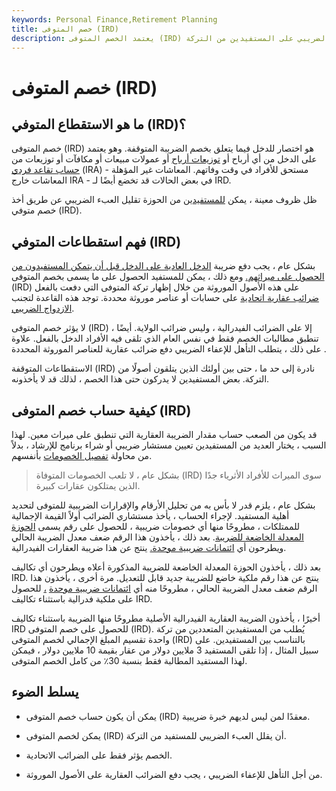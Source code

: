 ```yaml
---
keywords: Personal Finance,Retirement Planning
title: خصم المتوفى (IRD)
description: يعتمد الخصم المتوفى (IRD) على الدخل المستحق للأفراد في وقت وفاتهم ويمكن أن يقلل العبء الضريبي على المستفيدين من التركة.
---
```


# خصم المتوفى (IRD)
## ما هو الاستقطاع المتوفي (IRD)؟

خصم المتوفى (IRD) هو اختصار للدخل فيما يتعلق بخصم الضريبة المتوقفة. وهو يعتمد على الدخل من أي أرباح أو [توزيعات أرباح](/dividend) أو عمولات مبيعات أو مكافآت أو توزيعات من [حساب تقاعد فردي](/traditionalira) (IRA) مستحق للأفراد في وقت وفاتهم. المعاشات غير المؤهلة - المعاشات خارج IRA - في بعض الحالات قد تخضع أيضًا لـ IRD.

ظل ظروف معينة ، يمكن [للمستفيدين](/beneficiary) من الحوزة تقليل العبء الضريبي عن طريق أخذ خصم متوفي (IRD).

## فهم استقطاعات المتوفي (IRD)

بشكل عام ، يجب دفع ضريبة [الدخل العادية على الدخل قبل أن يتمكن المستفيدون من الحصول على ميراثهم.](/ordinaryincome) ومع ذلك ، يمكن للمستفيد الحصول على ما يسمى بخصم المتوفى (IRD) على هذه الأصول الموروثة من خلال إظهار تركة المتوفى التي دفعت بالفعل [ضرائب عقارية اتحادية](/estatetax) على حسابات أو عناصر موروثة محددة. توجد هذه القاعدة لتجنب [الازدواج الضريبي](/double_taxation).

لا يؤثر خصم المتوفى (IRD) إلا على الضرائب الفيدرالية ، وليس ضرائب الولاية. أيضًا ، تنطبق مطالبات الخصم فقط في نفس العام الذي تلقى فيه الأفراد الدخل بالفعل. علاوة على ذلك ، يتطلب التأهل للإعفاء الضريبي دفع ضرائب عقارية للعناصر الموروثة المحددة .

الاستقطاعات المتوقفة (IRD) نادرة إلى حد ما ، حتى بين أولئك الذين يتلقون أصولًا من التركة. بعض المستفيدين لا يدركون حتى هذا الخصم ، لذلك قد لا يأخذونه.

## كيفية حساب خصم المتوفى (IRD)

قد يكون من الصعب حساب مقدار الضريبة العقارية التي تنطبق على ميراث معين. لهذا السبب ، يختار العديد من المستفيدين تعيين مستشار ضريبي أو شراء برنامج للإرشاد ، بدلاً من محاولة [تفصيل الخصومات](/itemizeddeduction) بأنفسهم.

> بشكل عام ، لا تلعب الخصومات المتوفاة (IRD) سوى الميراث للأفراد الأثرياء جدًا الذين يمتلكون عقارات كبيرة.

>

بشكل عام ، يلزم قدر لا بأس به من تحليل الأرقام والإقرارات الضريبية للمتوفى لتحديد أهلية المستفيد. لإجراء الحساب ، يأخذ مستشاري الضرائب أولاً القيمة الإجمالية للممتلكات ، مطروحًا منها أي خصومات ضريبية ، للحصول على رقم يسمى [الحوزة المعدلة الخاضعة للضريبة](/taxableestate). بعد ذلك ، يأخذون هذا الرقم ضعف معدل الضريبة الحالي ويطرحون أي [ائتمانات ضريبية موحدة.](/unified-tax-credit) ينتج عن هذا ضريبة العقارات الفيدرالية.

بعد ذلك ، يأخذون الحوزة المعدلة الخاضعة للضريبة المذكورة أعلاه ويطرحون أي تكاليف IRD. ينتج عن هذا رقم ملكية خاضع للضريبة جديد قابل للتعديل. مرة أخرى ، يأخذون هذا الرقم ضعف معدل الضريبة الحالي ، مطروحًا منه أي [ائتمانات ضريبية موحدة](/unified-tax-credit) [،](/unified-tax-credit) للحصول على ملكية فدرالية باستثناء تكاليف IRD.

أخيرًا ، يأخذون الضريبة العقارية الفيدرالية الأصلية مطروحًا منها الضريبة باستثناء تكاليف IRD للحصول على خصم المتوفى (IRD). يُطلب من المستفيدين المتعددين من تركة واحدة تقسيم المبلغ الإجمالي لخصم المتوفى (IRD) بالتناسب بين المستفيدين. على سبيل المثال ، إذا تلقى المستفيد 3 ملايين دولار من عقار بقيمة 10 ملايين دولار ، فيمكن لهذا المستفيد المطالبة فقط بنسبة 30٪ من كامل الخصم المتوفى.

## يسلط الضوء

- يمكن أن يكون حساب خصم المتوفى (IRD) معقدًا لمن ليس لديهم خبرة ضريبية.

- يمكن لخصم المتوفى (IRD) أن يقلل العبء الضريبي للمستفيد من التركة.

- الخصم يؤثر فقط على الضرائب الاتحادية.

- من أجل التأهل للإعفاء الضريبي ، يجب دفع الضرائب العقارية على الأصول الموروثة.

